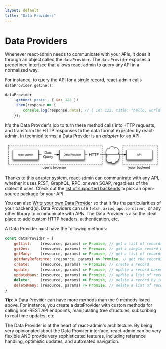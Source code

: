 ```yaml
---
layout: default
title: "Data Providers"
---
```


# Data Providers

Whenever react-admin needs to communicate with your APIs, it does it through an object called the `dataProvider`. The `dataProvider` exposes a predefined interface that allows react-admin to query any API in a normalized way. 

For instance, to query the API for a single record, react-admin calls `dataProvider.getOne()`: 

```js
dataProvider
    .getOne('posts', { id: 123 })
    .then(response => {
        console.log(response.data); // { id: 123, title: "hello, world" }
    });
```

It's the Data Provider's job to turn these method calls into HTTP requests, and transform the HTTP responses to the data format expected by react-admin. In technical terms, a Data Provider is an *adapter* for an API. 

![Data Provider architecture](./img/data-provider.png)

Thanks to this adapter system, react-admin can communicate with any API, whether it uses REST, GraphQL, RPC, or even SOAP, regardless of the dialect it uses. Check out the [list of supported backends](./DataProviderList.md) to pick an open-source package for your API.

You can also [Write your own Data Provider](./DataProviderWriting.md) so that it fits the particularities of your backend(s). Data Providers can use `fetch`, `axios`, `apollo-client`, or any other library to communicate with APIs. The Data Provider is also the ideal place to add custom HTTP headers, authentication, etc.

A Data Provider must have the following methods:

```jsx
const dataProvider = {
    getList:    (resource, params) => Promise, // get a list of records based on sort, filter, and pagination
    getOne:     (resource, params) => Promise, // get a single record by id
    getMany:    (resource, params) => Promise, // get a list of records based on an array of ids
    getManyReference: (resource, params) => Promise, // get the records referenced to another record, e.g. comments for a post
    create:     (resource, params) => Promise, // create a record
    update:     (resource, params) => Promise, // update a record based on a patch
    updateMany: (resource, params) => Promise, // update a list of records based on an array of ids and a common patch
    delete:     (resource, params) => Promise, // delete a record by id
    deleteMany: (resource, params) => Promise, // delete a list of records based on an array of ids
}
```

**Tip**: A Data Provider can have more methods than the 9 methods listed above. For instance, you create a dataProvider with custom methods for calling non-REST API endpoints, manipulating tree structures, subscribing to real time updates, etc.

The Data Provider is at the heart of react-admin's architecture. By being very opinionated about the Data Provider interface, react-admin can be very flexible AND provide very sophisticated features, including reference handling, optimistic updates, and automated navigation.
